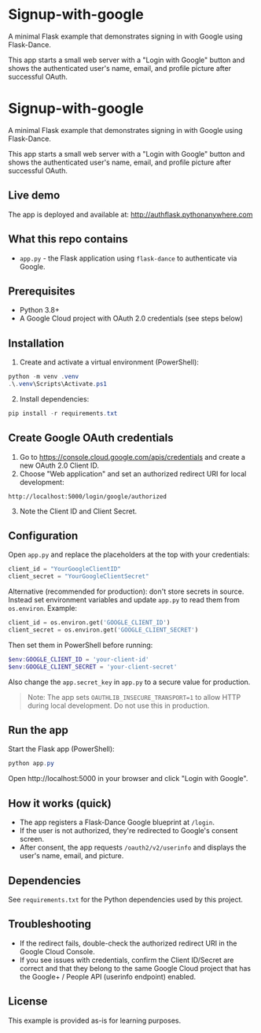 # Signup-with-google

A minimal Flask example that demonstrates signing in with Google using Flask-Dance.

This app starts a small web server with a "Login with Google" button and shows the
authenticated user's name, email, and profile picture after successful OAuth.
# Signup-with-google

A minimal Flask example that demonstrates signing in with Google using Flask-Dance.

This app starts a small web server with a "Login with Google" button and shows the
authenticated user's name, email, and profile picture after successful OAuth.

## Live demo

The app is deployed and available at: http://authflask.pythonanywhere.com

## What this repo contains

- `app.py` - the Flask application using `flask-dance` to authenticate via Google.

## Prerequisites

- Python 3.8+
- A Google Cloud project with OAuth 2.0 credentials (see steps below)

## Installation

1. Create and activate a virtual environment (PowerShell):

```powershell
python -m venv .venv
.\.venv\Scripts\Activate.ps1
```

2. Install dependencies:

```powershell
pip install -r requirements.txt
```

## Create Google OAuth credentials

1. Go to https://console.cloud.google.com/apis/credentials and create a new OAuth 2.0 Client ID.
2. Choose "Web application" and set an authorized redirect URI for local development:

```
http://localhost:5000/login/google/authorized
```

3. Note the Client ID and Client Secret.

## Configuration

Open `app.py` and replace the placeholders at the top with your credentials:

```py
client_id = "YourGoogleClientID"
client_secret = "YourGoogleClientSecret"
```

Alternative (recommended for production): don't store secrets in source. Instead set environment variables and update `app.py` to read them from `os.environ`. Example:

```py
client_id = os.environ.get('GOOGLE_CLIENT_ID')
client_secret = os.environ.get('GOOGLE_CLIENT_SECRET')
```

Then set them in PowerShell before running:

```powershell
$env:GOOGLE_CLIENT_ID = 'your-client-id'
$env:GOOGLE_CLIENT_SECRET = 'your-client-secret'
```

Also change the `app.secret_key` in `app.py` to a secure value for production.

> Note: The app sets `OAUTHLIB_INSECURE_TRANSPORT=1` to allow HTTP during local development. Do not use this in production.

## Run the app

Start the Flask app (PowerShell):

```powershell
python app.py
```

Open http://localhost:5000 in your browser and click "Login with Google".

## How it works (quick)

- The app registers a Flask-Dance Google blueprint at `/login`.
- If the user is not authorized, they're redirected to Google's consent screen.
- After consent, the app requests `/oauth2/v2/userinfo` and displays the user's name, email, and picture.

## Dependencies

See `requirements.txt` for the Python dependencies used by this project.

## Troubleshooting

- If the redirect fails, double-check the authorized redirect URI in the Google Cloud Console.
- If you see issues with credentials, confirm the Client ID/Secret are correct and that they belong to the same Google Cloud project that has the Google+ / People API (userinfo endpoint) enabled.

## License

This example is provided as-is for learning purposes.